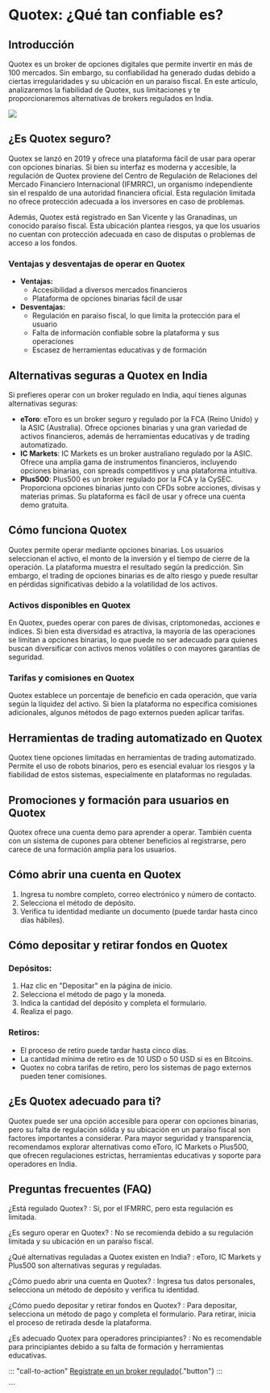 # Quotex: ¿Qué tan confiable es?

## Introducción

Quotex es un broker de opciones digitales que permite invertir en más de
100 mercados. Sin embargo, su confiabilidad ha generado dudas debido a
ciertas irregularidades y su ubicación en un paraíso fiscal. En este
artículo, analizaremos la fiabilidad de Quotex, sus limitaciones y te
proporcionaremos alternativas de brokers regulados en India.

[![](https://static.quotex.io/files/4_en/300_250.jpg)](https://traff.sbs/brokerqxlid)

## ¿Es Quotex seguro?

Quotex se lanzó en 2019 y ofrece una plataforma fácil de usar para
operar con opciones binarias. Si bien su interfaz es moderna y
accesible, la regulación de Quotex proviene del Centro de Regulación de
Relaciones del Mercado Financiero Internacional (IFMRRC), un organismo
independiente sin el respaldo de una autoridad financiera oficial. Esta
regulación limitada no ofrece protección adecuada a los inversores en
caso de problemas.

Además, Quotex está registrado en San Vicente y las Granadinas, un
conocido paraíso fiscal. Esta ubicación plantea riesgos, ya que los
usuarios no cuentan con protección adecuada en caso de disputas o
problemas de acceso a los fondos.

### Ventajas y desventajas de operar en Quotex

-   **Ventajas:**
    -   Accesibilidad a diversos mercados financieros
    -   Plataforma de opciones binarias fácil de usar
-   **Desventajas:**
    -   Regulación en paraíso fiscal, lo que limita la protección para
        el usuario
    -   Falta de información confiable sobre la plataforma y sus
        operaciones
    -   Escasez de herramientas educativas y de formación

## Alternativas seguras a Quotex en India

Si prefieres operar con un broker regulado en India, aquí tienes algunas
alternativas seguras:

-   **eToro**: eToro es un broker seguro y regulado por la FCA (Reino
    Unido) y la ASIC (Australia). Ofrece opciones binarias y una gran
    variedad de activos financieros, además de herramientas educativas y
    de trading automatizado.
-   **IC Markets**: IC Markets es un broker australiano regulado por la
    ASIC. Ofrece una amplia gama de instrumentos financieros, incluyendo
    opciones binarias, con spreads competitivos y una plataforma
    intuitiva.
-   **Plus500**: Plus500 es un broker regulado por la FCA y la CySEC.
    Proporciona opciones binarias junto con CFDs sobre acciones, divisas
    y materias primas. Su plataforma es fácil de usar y ofrece una
    cuenta demo gratuita.

## Cómo funciona Quotex

Quotex permite operar mediante opciones binarias. Los usuarios
seleccionan el activo, el monto de la inversión y el tiempo de cierre de
la operación. La plataforma muestra el resultado según la predicción.
Sin embargo, el trading de opciones binarias es de alto riesgo y puede
resultar en pérdidas significativas debido a la volatilidad de los
activos.

### Activos disponibles en Quotex

En Quotex, puedes operar con pares de divisas, criptomonedas, acciones e
índices. Si bien esta diversidad es atractiva, la mayoría de las
operaciones se limitan a opciones binarias, lo que puede no ser adecuado
para quienes buscan diversificar con activos menos volátiles o con
mayores garantías de seguridad.

### Tarifas y comisiones en Quotex

Quotex establece un porcentaje de beneficio en cada operación, que varía
según la liquidez del activo. Si bien la plataforma no especifica
comisiones adicionales, algunos métodos de pago externos pueden aplicar
tarifas.

## Herramientas de trading automatizado en Quotex

Quotex tiene opciones limitadas en herramientas de trading automatizado.
Permite el uso de robots binarios, pero es esencial evaluar los riesgos
y la fiabilidad de estos sistemas, especialmente en plataformas no
reguladas.

## Promociones y formación para usuarios en Quotex

Quotex ofrece una cuenta demo para aprender a operar. También cuenta con
un sistema de cupones para obtener beneficios al registrarse, pero
carece de una formación amplia para los usuarios.

## Cómo abrir una cuenta en Quotex

1.  Ingresa tu nombre completo, correo electrónico y número de contacto.
2.  Selecciona el método de depósito.
3.  Verifica tu identidad mediante un documento (puede tardar hasta
    cinco días hábiles).

## Cómo depositar y retirar fondos en Quotex

### Depósitos:

1.  Haz clic en "Depositar" en la página de inicio.
2.  Selecciona el método de pago y la moneda.
3.  Indica la cantidad del depósito y completa el formulario.
4.  Realiza el pago.

### Retiros:

-   El proceso de retiro puede tardar hasta cinco días.
-   La cantidad mínima de retiro es de 10 USD o 50 USD si es en
    Bitcoins.
-   Quotex no cobra tarifas de retiro, pero los sistemas de pago
    externos pueden tener comisiones.

## ¿Es Quotex adecuado para ti?

Quotex puede ser una opción accesible para operar con opciones binarias,
pero su falta de regulación sólida y su ubicación en un paraíso fiscal
son factores importantes a considerar. Para mayor seguridad y
transparencia, recomendamos explorar alternativas como eToro, IC Markets
o Plus500, que ofrecen regulaciones estrictas, herramientas educativas y
soporte para operadores en India.

## Preguntas frecuentes (FAQ)

¿Está regulado Quotex?
:   Sí, por el IFMRRC, pero esta regulación es limitada.

¿Es seguro operar en Quotex?
:   No se recomienda debido a su regulación limitada y su ubicación en
    un paraíso fiscal.

¿Qué alternativas reguladas a Quotex existen en India?
:   eToro, IC Markets y Plus500 son alternativas seguras y reguladas.

¿Cómo puedo abrir una cuenta en Quotex?
:   Ingresa tus datos personales, selecciona un método de depósito y
    verifica tu identidad.

¿Cómo puedo depositar y retirar fondos en Quotex?
:   Para depositar, selecciona un método de pago y completa el
    formulario. Para retirar, inicia el proceso de retirada desde la
    plataforma.

¿Es adecuado Quotex para operadores principiantes?
:   No es recomendable para principiantes debido a su falta de formación
    y herramientas educativas.

::: \"call-to-action\"
[Regístrate en un broker
regulado](\%22https://traff.sbs/brokerqxsignup\%22){."button"}
:::

\`\`\`

